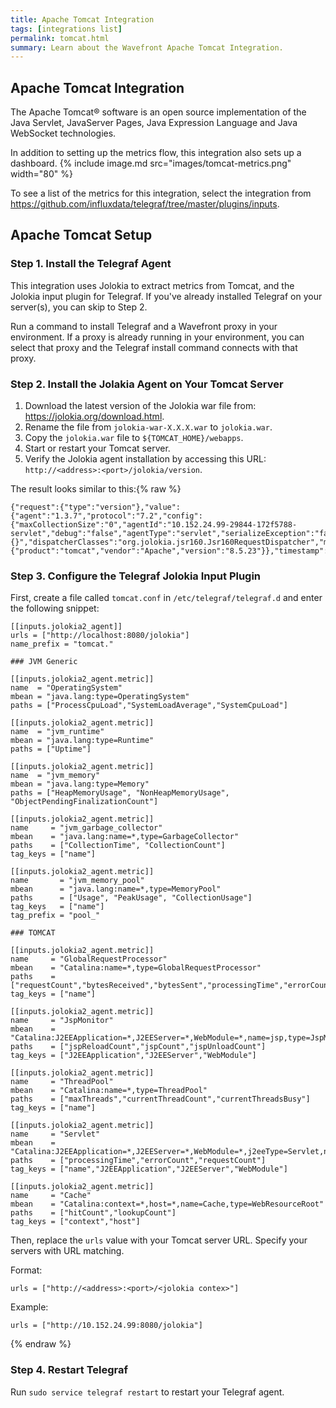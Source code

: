 ```yaml
---
title: Apache Tomcat Integration
tags: [integrations list]
permalink: tomcat.html
summary: Learn about the Wavefront Apache Tomcat Integration.
---
```

## Apache Tomcat Integration

The Apache Tomcat® software is an open source implementation of the Java Servlet, JavaServer Pages, Java Expression Language and Java WebSocket technologies.

In addition to setting up the metrics flow, this integration also sets up a dashboard.
{% include image.md src="images/tomcat-metrics.png" width="80" %}


To see a list of the metrics for this integration, select the integration from <https://github.com/influxdata/telegraf/tree/master/plugins/inputs>.
## Apache Tomcat Setup



### Step 1. Install the Telegraf Agent

This integration uses Jolokia to extract metrics from Tomcat, and the Jolokia input plugin for Telegraf. If you've already installed Telegraf on your server(s), you can skip to Step 2.

Run a command to install Telegraf and a Wavefront proxy in your environment. If a proxy is already running in your environment, you can select that proxy and the Telegraf install command connects with that proxy.

### Step 2. Install the Jolakia Agent on Your Tomcat Server

1. Download the latest version of the Jolokia war file from: https://jolokia.org/download.html.
2. Rename the file from `jolokia-war-X.X.X.war` to `jolokia.war`.
3. Copy the `jolokia.war` file to `${TOMCAT_HOME}/webapps`.
4. Start or restart your Tomcat server.
5. Verify the Jolokia agent installation by accessing this URL: `http://<address>:<port>/jolokia/version`.

The result looks similar to this:{% raw %}
```
{"request":{"type":"version"},"value":{"agent":"1.3.7","protocol":"7.2","config":{"maxCollectionSize":"0","agentId":"10.152.24.99-29844-172f5788-servlet","debug":"false","agentType":"servlet","serializeException":"false","detectorOptions":"{}","dispatcherClasses":"org.jolokia.jsr160.Jsr160RequestDispatcher","maxDepth":"15","discoveryEnabled":"false","canonicalNaming":"true","historyMaxEntries":"10","includeStackTrace":"true","maxObjects":"0","debugMaxEntries":"100"},"info":{"product":"tomcat","vendor":"Apache","version":"8.5.23"}},"timestamp":1509955465,"status":200}
```

### Step 3. Configure the Telegraf Jolokia Input Plugin

First, create a file called `tomcat.conf` in `/etc/telegraf/telegraf.d` and enter the following snippet:

```
[[inputs.jolokia2_agent]]
urls = ["http://localhost:8080/jolokia"]
name_prefix = "tomcat."

### JVM Generic

[[inputs.jolokia2_agent.metric]]
name  = "OperatingSystem"
mbean = "java.lang:type=OperatingSystem"
paths = ["ProcessCpuLoad","SystemLoadAverage","SystemCpuLoad"]

[[inputs.jolokia2_agent.metric]]
name  = "jvm_runtime"
mbean = "java.lang:type=Runtime"
paths = ["Uptime"]

[[inputs.jolokia2_agent.metric]]
name  = "jvm_memory"
mbean = "java.lang:type=Memory"
paths = ["HeapMemoryUsage", "NonHeapMemoryUsage", "ObjectPendingFinalizationCount"]

[[inputs.jolokia2_agent.metric]]
name     = "jvm_garbage_collector"
mbean    = "java.lang:name=*,type=GarbageCollector"
paths    = ["CollectionTime", "CollectionCount"]
tag_keys = ["name"]

[[inputs.jolokia2_agent.metric]]
name       = "jvm_memory_pool"
mbean      = "java.lang:name=*,type=MemoryPool"
paths      = ["Usage", "PeakUsage", "CollectionUsage"]
tag_keys   = ["name"]
tag_prefix = "pool_"

### TOMCAT

[[inputs.jolokia2_agent.metric]]
name     = "GlobalRequestProcessor"
mbean    = "Catalina:name=*,type=GlobalRequestProcessor"
paths    = ["requestCount","bytesReceived","bytesSent","processingTime","errorCount"]
tag_keys = ["name"]

[[inputs.jolokia2_agent.metric]]
name     = "JspMonitor"
mbean    = "Catalina:J2EEApplication=*,J2EEServer=*,WebModule=*,name=jsp,type=JspMonitor"
paths    = ["jspReloadCount","jspCount","jspUnloadCount"]
tag_keys = ["J2EEApplication","J2EEServer","WebModule"]

[[inputs.jolokia2_agent.metric]]
name     = "ThreadPool"
mbean    = "Catalina:name=*,type=ThreadPool"
paths    = ["maxThreads","currentThreadCount","currentThreadsBusy"]
tag_keys = ["name"]

[[inputs.jolokia2_agent.metric]]
name     = "Servlet"
mbean    = "Catalina:J2EEApplication=*,J2EEServer=*,WebModule=*,j2eeType=Servlet,name=*"
paths    = ["processingTime","errorCount","requestCount"]
tag_keys = ["name","J2EEApplication","J2EEServer","WebModule"]

[[inputs.jolokia2_agent.metric]]
name     = "Cache"
mbean    = "Catalina:context=*,host=*,name=Cache,type=WebResourceRoot"
paths    = ["hitCount","lookupCount"]
tag_keys = ["context","host"]
```

Then, replace the `urls` value with your Tomcat server URL. Specify your servers with URL matching.

Format:
```
urls = ["http://<address>:<port>/<jolokia contex>"]
```
Example:
```
urls = ["http://10.152.24.99:8080/jolokia"]
```
{% endraw %}

### Step 4. Restart Telegraf

Run `sudo service telegraf restart` to restart your Telegraf agent.
